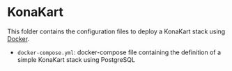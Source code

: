 # KonaKart

This folder contains the configuration files to deploy a KonaKart stack using [Docker][Docker].

* `docker-compose.yml`: docker-compose file containing the definition of a simple KonaKart stack using PostgreSQL

[Docker]: https://docs.docker.com/compose/
